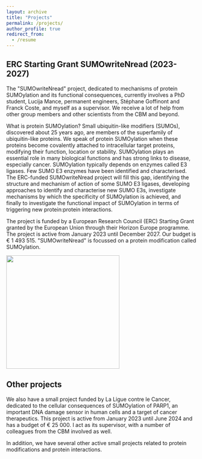 ```yaml
---
layout: archive
title: "Projects"
permalink: /projects/
author_profile: true
redirect_from:
  - /resume
---
```

ERC Starting Grant SUMOwriteNread (2023-2027)
------
The "SUMOwriteNread" project, dedicated to mechanisms of protein SUMOylation and its functional consequences, currently involves a PhD student, Lucija Mance, permanent engineers, Stéphane Goffinont and Franck Coste, and myself as a supervisor. We receive a lot of help from other group members and other scientists from the CBM and beyond.  

What is protein SUMOylation? Small ubiquitin-like modifiers (SUMOs), discovered about 25 years ago, are members of the superfamily of ubiquitin-like proteins. We speak of protein SUMOylation when these proteins become covalently attached to intracellular target proteins, modifying their function, location or stability. SUMOylation plays an essential role in many biological functions and has strong links to disease, especially cancer. SUMOylation typically depends on enzymes called E3 ligases. Few SUMO E3 enzymes have been identified and characterised. The ERC-funded SUMOwriteNread project will fill this gap, identifying the structure and mechanism of action of some SUMO E3 ligases, developing approaches to identify and characterise new SUMO E3s, investigate mechanisms by which the specificity of SUMOylation is achieved, and finally to investigate the functional impact of SUMOylation in terms of triggering new protein:protein interactions.

The project is funded by a European Research Council (ERC) Starting Grant granted by the European Union through their Horizon Europe programme. The project is active from January 2023 until December 2027. Our budget is € 1 493 515. "SUMOwriteNread" is focussed on a protein modification called SUMOylation. 

<img src="https://msuskiewicz.github.io/images/LOGO_ERC-FLAG_FP.png" width='300' />

Other projects
------

We also have a small project funded by La Ligue contre le Cancer, dedicated to the cellular consequences of SUMOylation of PARP1, an important DNA damage sensor in human cells and a target of cancer therapeutics. This project is active from January 2023 until June 2024 and has a budget of € 25 000. I act as its supervisor, with a number of colleagues from the CBM involved as well.

In addition, we have several other active small projects related to protein modifications and protein interactions.


